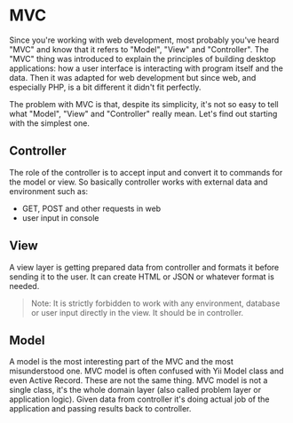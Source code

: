MVC
===

Since you're working with web development, most probably you've heard "MVC" and know that it refers to "Model", "View" and "Controller".
The "MVC" thing was introduced to explain the principles of building desktop applications: how a user interface is interacting with program itself and the data. Then it was adapted for web development but since web, and especially PHP, is a bit different it didn't fit perfectly.

The problem with MVC is that, despite its simplicity, it's not so easy to tell what "Model", "View" and "Controller" really mean. Let's find out starting with the simplest one.


## Controller

The role of the controller is to accept input and convert it to commands for the model or view. So basically controller works with external data and environment such as:

- GET, POST and other requests in web
- user input in console

## View

A view layer is getting prepared data from controller and formats it before sending it to the user. It can create HTML or JSON or whatever format is needed.

> Note: It is strictly forbidden to work with any environment, database or user input directly in the view. It should be in controller.

## Model

A model is the most interesting part of the MVC and the most misunderstood one. MVC model is often confused with Yii Model class and even Active Record. These are not the same thing. MVC model is not a single class, it's the whole domain layer (also called problem layer or application logic). Given data from controller it's doing actual job of the application and passing results back to controller.
